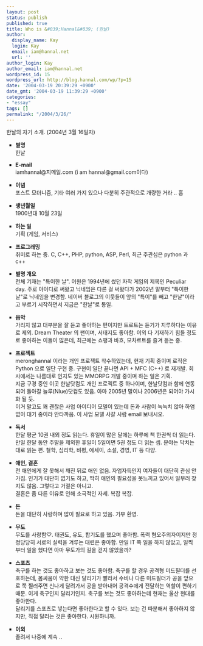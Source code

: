 ```yaml
---
layout: post
status: publish
published: true
title: Who is &#039;Hannal&#039; (한날)
author:
  display_name: Kay
  login: Kay
  email: iam@hannal.net
  url: ''
author_login: Kay
author_email: iam@hannal.net
wordpress_id: 15
wordpress_url: http://blog.hannal.com/wp/?p=15
date: '2004-03-19 20:39:29 +0900'
date_gmt: '2004-03-19 11:39:29 +0900'
categories:
- "essay"
tags: []
permalink: "/2004/3/26/"
---
```

<p>한날의 자기 소개. (2004년 3월 16일자)</p>
<ul type="square">
<li> <b>별명</b><br />
한날</p>
<li> <b>E-mail</b><br />
iamhannal@지메일.com (i am hannal@gmail.com이다)</p>
<li> <b>이념</b><br />
포스트 모더니즘, 기타 여러 가지 있으나 다분히 주관적으로 개량한 거라 .. 흠</p>
<li> <b>생년월일</b><br />
1900년대 10월 23일</p>
<li> <b>하는 일</b><br />
기획 (게임, 서비스)</p>
<li> <b>프로그래밍</b><br />
취미로 하는 중. C, C++, PHP, python, ASP, Perl, 최근 주관심은 python 과 c++</p>
<li> <b>별명 개요</b><br />
전체 기재는 "특이한 날". 어원은 1994년에 썼던 자작 게임의 제목인 Peculiar day. 주로 아이디로 써왔고 닉네임은 다른 걸 써왔다가 2002년 말부터 "특이한날"로 닉네임을 변경함. 네이버 블로그의 이웃들이 앞의 "특이"를 빼고 "한날"이라고 부르기 시작하면서 지금은 "한날"로 통일.</p>
<li> <b>음악</b><br />
가리지 않고 대부분을 잘 듣고 좋아하는 편이지만 트로트는 듣기가 지루하다는 이유로 제외. Dream Theater 의 팬이며, 서태지도 좋아함. 이외 다 기재하기 힘들 정도로 좋아하는 이들이 많은데, 최근에는 쇼팽과 바흐, 모차르트를 즐겨 듣는 중.</p>
<li> <b>프로젝트</b><br />
meronghannal 이라는 개인 프로젝트 착수하였는데, 현재 기획 중이며 로직은 Python 으로 일단 구현 중. 구현이 일단 끝나면 API + MFC (C++) 로 재개발. 회사에서는 나름대로 인지도 있는 MMORPG 개발 중이며 하는 일은 기획.<br />
지금 구경 중인 이곳 한날닷컴도 개인 프로젝트 중 하나이며, 한날닷컴과 함께 연동되어 돌아갈 늘루(Nlue)닷컴도 있음. 아마 2005년 말이나 2006년은 되어야 가시화 될 듯.<br />
이거 말고도 꽤 괜찮은 사업 아이디어 모델이 있는데 돈과 사람이 녹녹치 않아 하염없이 대기 중이라 안타까움. 이 사업 모델 사갈 사람 email 보내시오.</p>
<li> <b>독서</b><br />
한달 평균 10권 내외 정도 읽는다. 휴일이 많은 달에는 하루에 책 한권씩 더 읽는다. 만일 한달 동안 주말을 제외한 휴일이 5일이면 5권 정도 더 읽는 셈. 분야는 닥치는 대로 읽는 편. 철학, 심리학, 비평, 에세이, 소설, 경영, IT 등 다양.</p>
<li> <b>애인, 결혼</b><br />
전 애인에게 잘 못해서 깨진 뒤로 애인 없음. 자업자득인지 여자들이 대단히 관심 안가짐. 인기가 대단히 없기도 하고, 딱히 애인의 필요성을 못느끼고 있어서 일부러 찾지도 않음. 그렇다고 거절은 아니고.<br />
결혼은 좀 다른 이유로 인해 소극적인 자세. 복잡 복잡.</p>
<li> <b>돈</b><br />
돈을 대단히 사랑하며 많이 필요로 하고 있음. 기부 환영.</p>
<li> <b>무도</b><br />
무도를 사랑함♡. 태권도, 유도, 합기도를 했으며 좋아함. 폭력 혐오주의자이지만 정정당당히 서로의 실력을 겨루는 대련은 좋아함. 만일 IT 쪽 일을 하지 않았고, 일찍부터 일을 했다면 아마 무도가의 길을 걷지 않았을까?</p>
<li> <b>스포츠</b><br />
축구를 하는 것도 좋아하고 보는 것도 좋아함. 축구를 할 경우 공격형 미드필더를 선호하는데, 몸싸움이 약한 대신 달리기가 빨라서 수비나 다른 미드필더가 공을 앞으로 쭉 찔러주면 신나게 달려가서 공을 받아내어 공격수에게 전달하는 역할이 편하기 때문. 이게 축구인지 달리기인지. 축구를 보는 것도 좋아하는데 현재는 울산 현대를 좋아한다.<br />
달리기를 스포츠로 넣는다면 좋아한다고 할 수 있다. 보는 건 따분해서 좋아하지 않지만, 직접 달리는 것은 좋아한다. 시원하니까.</p>
<li> <b>이외</b><br />
졸려서 나중에 계속 ..</ul>

